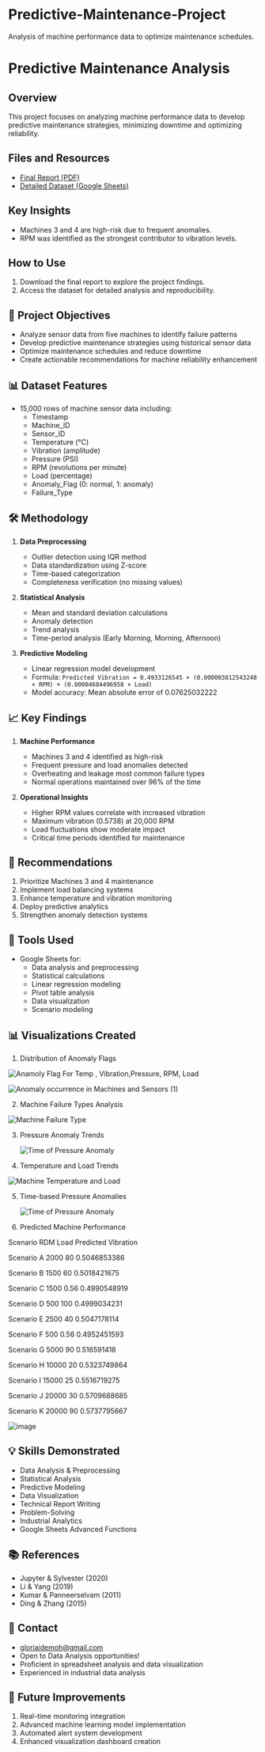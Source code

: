 # Predictive-Maintenance-Project
Analysis of machine performance data to optimize maintenance schedules.

# Predictive Maintenance Analysis

## Overview
This project focuses on analyzing machine performance data to develop predictive maintenance strategies, minimizing downtime and optimizing reliability.

## Files and Resources
- [Final Report (PDF)](https://drive.google.com/file/d/1kjvkzUoCOybdfmGCoGlV3LIn7HLNusd_/view?usp=drive_link)
- [Detailed Dataset (Google Sheets)](https://docs.google.com/spreadsheets/d/1J_ew1u7rp21EHTr7Ly7mhmAxWmGODX7V6k_Q-f684eU/edit?usp=drive_link)

## Key Insights
- Machines 3 and 4 are high-risk due to frequent anomalies.
- RPM was identified as the strongest contributor to vibration levels.

## How to Use
1. Download the final report to explore the project findings.
2. Access the dataset for detailed analysis and reproducibility.


## 🎯 Project Objectives
- Analyze sensor data from five machines to identify failure patterns
- Develop predictive maintenance strategies using historical sensor data
- Optimize maintenance schedules and reduce downtime
- Create actionable recommendations for machine reliability enhancement

## 📊 Dataset Features
- 15,000 rows of machine sensor data including:
  - Timestamp
  - Machine_ID
  - Sensor_ID
  - Temperature (°C)
  - Vibration (amplitude)
  - Pressure (PSI)
  - RPM (revolutions per minute)
  - Load (percentage)
  - Anomaly_Flag (0: normal, 1: anomaly)
  - Failure_Type

## 🛠️ Methodology
1. **Data Preprocessing**
   - Outlier detection using IQR method
   - Data standardization using Z-score
   - Time-based categorization
   - Completeness verification (no missing values)

2. **Statistical Analysis**
   - Mean and standard deviation calculations
   - Anomaly detection
   - Trend analysis
   - Time-period analysis (Early Morning, Morning, Afternoon)

3. **Predictive Modeling**
   - Linear regression model development
   - Formula: `Predicted Vibration = 0.4933126545 + (0.000003812543248 × RPM) + (0.00004684496958 × Load)`
   - Model accuracy: Mean absolute error of 0.07625032222

## 📈 Key Findings
1. **Machine Performance**
   - Machines 3 and 4 identified as high-risk
   - Frequent pressure and load anomalies detected
   - Overheating and leakage most common failure types
   - Normal operations maintained over 96% of the time

2. **Operational Insights**
   - Higher RPM values correlate with increased vibration
   - Maximum vibration (0.5738) at 20,000 RPM
   - Load fluctuations show moderate impact
   - Critical time periods identified for maintenance

## 🎯 Recommendations
1. Prioritize Machines 3 and 4 maintenance
2. Implement load balancing systems
3. Enhance temperature and vibration monitoring
4. Deploy predictive analytics
5. Strengthen anomaly detection systems

## 🔧 Tools Used
- Google Sheets for:
  - Data analysis and preprocessing
  - Statistical calculations
  - Linear regression modeling
  - Pivot table analysis
  - Data visualization
  - Scenario modeling

## 📊 Visualizations Created

1. Distribution of Anomaly Flags



![Anamoly Flag For Temp , Vibration,Pressure, RPM, Load](https://github.com/user-attachments/assets/7037b05a-bbcc-435c-a63b-a6f630beaf4a)




![Anomaly occurrence in Machines and Sensors (1)](https://github.com/user-attachments/assets/9d4f04b4-e1fc-45fa-aac7-ee8cbac170b2)

2. Machine Failure Types Analysis


![Machine Failure Type](https://github.com/user-attachments/assets/c4e4f0cd-e410-4e9a-87eb-7422927c949f)


3. Pressure Anomaly Trends


   ![Time of Pressure Anomaly](https://github.com/user-attachments/assets/057298be-35a0-4d50-844f-2a373d2637b2)

4. Temperature and Load Trends


  ![Machine Temperature and Load](https://github.com/user-attachments/assets/ac28c754-2c70-45f9-af45-0b63448a5945)

5. Time-based Pressure Anomalies



   ![Time of Pressure Anomaly](https://github.com/user-attachments/assets/4f06e974-2472-4e07-911e-7c0de51a08c9)

6. Predicted Machine Performance



Scenario 	RDM	Load	Predicted Vibration

Scenario A	2000	80	0.5046853386


Scenario B	1500	60	0.5018421675


Scenario C	1500	0.56	0.4990548919


Scenario D	500	100	0.4999034231


Scenario E	2500	40	0.5047178114


Scenario F	500	0.56	0.4952451593


Scenario G	5000	90	0.516591418


Scenario H	10000	20	0.5323749864


Scenario I	15000	25	0.5516719275


Scenario J	20000	30	0.5709688685


Scenario K	20000	90	0.5737795667



![image](https://github.com/user-attachments/assets/bf73660f-7ad4-4abe-aaaf-3ac0d4aa405e)


    


## 💡 Skills Demonstrated
- Data Analysis & Preprocessing
- Statistical Analysis
- Predictive Modeling
- Data Visualization
- Technical Report Writing
- Problem-Solving
- Industrial Analytics
- Google Sheets Advanced Functions

## 📚 References
- Jupyter & Sylvester (2020)
- Li & Yang (2019)
- Kumar & Panneerselvam (2011)
- Ding & Zhang (2015)

## 🤝 Contact
- gloriaidemoh@gmail.com
- Open to Data Analysis opportunities!
- Proficient in spreadsheet analysis and data visualization
- Experienced in industrial data analysis

## 🔄 Future Improvements
1. Real-time monitoring integration
2. Advanced machine learning model implementation
3. Automated alert system development
4. Enhanced visualization dashboard creation



